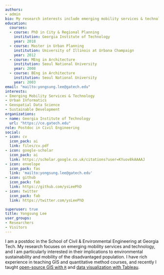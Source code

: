 ```yaml
---
authors:
- admin
bio: My research interests include emerging mobility services & technology, urban informatics & geospatial data science, and sustainable development. 
education:
  courses:
  - course: PhD in City & Regional Planning
    institution: Georgia Institute of Technology 
    year: 2018
  - course: Master in Urban Planning
    institution: University of Illinois at Urbana Champaign 
    year: 2012
  - course: MEng in Architecture
    institution: Seoul National University
    year: 2008
  - course: BEng in Architecture
    institution: Seoul National University
    year: 2003
email: "mailto:yongsung.lee@gatech.edu"
interests:
- Emerging Mobility Services & Technology
- Urban Informatics
- Geospatial Data Science
- Sustainable Development
organizations:
- name: Georgia Institute of Technology
  url: "https://ce.gatech.edu"
role: Postdoc in Civil Engineering
social:
- icon: cv
  icon_pack: ai
  link: files/cv.pdf
- icon: google-scholar
  icon_pack: ai
  link: https://scholar.google.co.uk/citations?user=KYuov8kAAAAJ
- icon: envelope
  icon_pack: fas
  link: 'mailto:yongsung.lee@gatech.edu'
- icon: github
  icon_pack: fab
  link: https://github.com/ysLeePhD
- icon: twitter
  icon_pack: fab
  link: https://twitter.com/ysLeePhD

superuser: true
title: Yongsung Lee
user_groups:
- Researchers
- Visitors
---
```


I am a postdoc in the School of Civil & Environmental Engineering at Georgia Tech. My research focuses on emerging mobility services and technology, and I am particularly interested in their implications to environmental sustainability and mobility of the disadvantaged population. I have rich experience in teaching GIS and quantitative method courses, and recently I taught [open-source GIS with `R`](https://rpubs.com/spring19cp6521) and [data visualization with Tableau](https://public.tableau.com/profile/yongsung.lee#!/).